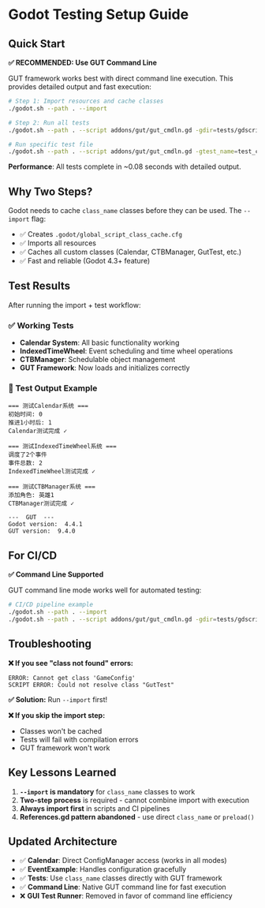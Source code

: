 # Godot Testing Setup Guide

## Quick Start

**✅ RECOMMENDED: Use GUT Command Line**

GUT framework works best with direct command line execution. This provides detailed output and fast execution:

```bash
# Step 1: Import resources and cache classes
./godot.sh --path . --import

# Step 2: Run all tests
./godot.sh --path . --script addons/gut/gut_cmdln.gd -gdir=tests/gdscript

# Run specific test file
./godot.sh --path . --script addons/gut/gut_cmdln.gd -gtest_name=test_calendar.gd
```

**Performance**: All tests complete in ~0.08 seconds with detailed output.

## Why Two Steps?

Godot needs to cache `class_name` classes before they can be used. The `--import` flag:
- ✅ Creates `.godot/global_script_class_cache.cfg`
- ✅ Imports all resources
- ✅ Caches all custom classes (Calendar, CTBManager, GutTest, etc.)
- ✅ Fast and reliable (Godot 4.3+ feature)

## Test Results

After running the import + test workflow:

### ✅ Working Tests
- **Calendar System**: All basic functionality working
- **IndexedTimeWheel**: Event scheduling and time wheel operations
- **CTBManager**: Schedulable object management
- **GUT Framework**: Now loads and initializes correctly

### 📝 Test Output Example
```
=== 测试Calendar系统 ===
初始时间: 0
推进1小时后: 1
Calendar测试完成 ✓

=== 测试IndexedTimeWheel系统 ===
调度了2个事件
事件总数: 2
IndexedTimeWheel测试完成 ✓

=== 测试CTBManager系统 ===
添加角色: 英雄1
CTBManager测试完成 ✓

---  GUT  ---
Godot version:  4.4.1
GUT version:  9.4.0
```

## For CI/CD

**✅ Command Line Supported**

GUT command line mode works well for automated testing:

```bash
# CI/CD pipeline example
./godot.sh --path . --import
./godot.sh --path . --script addons/gut/gut_cmdln.gd -gdir=tests/gdscript
```

## Troubleshooting

**❌ If you see "class not found" errors:**
```
ERROR: Cannot get class 'GameConfig'
SCRIPT ERROR: Could not resolve class "GutTest"
```

**✅ Solution:** Run `--import` first!

**❌ If you skip the import step:**
- Classes won't be cached
- Tests will fail with compilation errors
- GUT framework won't work

## Key Lessons Learned

1. **`--import` is mandatory** for `class_name` classes to work
2. **Two-step process** is required - cannot combine import with execution
3. **Always import first** in scripts and CI pipelines
4. **References.gd pattern abandoned** - use direct `class_name` or `preload()`

## Updated Architecture

- ✅ **Calendar**: Direct ConfigManager access (works in all modes)
- ✅ **EventExample**: Handles configuration gracefully  
- ✅ **Tests**: Use `class_name` classes directly with GUT framework
- ✅ **Command Line**: Native GUT command line for fast execution
- ❌ **GUI Test Runner**: Removed in favor of command line efficiency